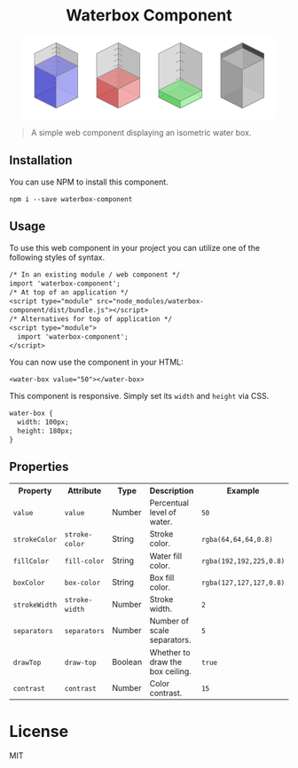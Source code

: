 <div align="center">
<h1>Waterbox Component</h1>

![Waterbox](preview.png?raw=true "Waterbox")
</div>

> A simple web component displaying an isometric water box.

## Installation

You can use NPM to install this component.

```
npm i --save waterbox-component
```

## Usage

To use this web component in your project you can utilize one of the following styles of syntax.

```
/* In an existing module / web component */
import 'waterbox-component';
/* At top of an application */
<script type="module" src="node_modules/waterbox-component/dist/bundle.js"></script>
/* Alternatives for top of application */
<script type="module">
  import 'waterbox-component';
</script>
```

You can now use the component in your HTML:

```
<water-box value="50"></water-box>
```

This component is responsive. Simply set its `width` and `height` via CSS.

```
water-box {
  width: 100px;
  height: 180px;
}
```

## Properties

<table>
	<tr>
		<th>Property</th>
		<th>Attribute</th>
		<th>Type</th>
		<th>Description</th>
		<th>Example</th>
	</tr>
	<tr>
		<td><code>value</code></td>
		<td><code>value</code></td>
		<td>Number</td>
		<td>Percentual level of water.</td>
		<td><code>50</code></td>
	</tr>
	<tr>
		<td><code>strokeColor</code></td>
		<td><code>stroke-color</code></td>
		<td>String</td>
		<td>Stroke color.</td>
		<td><code>rgba(64,64,64,0.8)</code></td>
	</tr>
	<tr>
		<td><code>fillColor</code></td>
		<td><code>fill-color</code></td>
		<td>String</td>
		<td>Water fill color.</td>
		<td><code>rgba(192,192,225,0.8)</code></td>
	</tr>
	<tr>
		<td><code>boxColor</code></td>
		<td><code>box-color</code></td>
		<td>String</td>
		<td>Box fill color.</td>
		<td><code>rgba(127,127,127,0.8)</code></td>
	</tr>
	<tr>
		<td><code>strokeWidth</code></td>
		<td><code>stroke-width</code></td>
		<td>Number</td>
		<td>Stroke width.</td>
		<td><code>2</code></td>
	</tr>
	<tr>
		<td><code>separators</code></td>
		<td><code>separators</code></td>
		<td>Number</td>
		<td>Number of scale separators.</td>
		<td><code>5</code></td>
	</tr>
	<tr>
		<td><code>drawTop</code></td>
		<td><code>draw-top</code></td>
		<td>Boolean</td>
		<td>Whether to draw the box ceiling.</td>
		<td><code>true</code></td>
	</tr>
	<tr>
		<td><code>contrast</code></td>
		<td><code>contrast</code></td>
		<td>Number</td>
		<td>Color contrast.</td>
		<td><code>15</code></td>
	</tr>
</table>

# License

MIT
